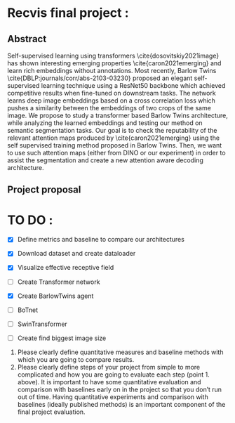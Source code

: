 # Recvis final project : 

## Abstract 

Self-supervised learning using transformers \cite{dosovitskiy2021image} has shown interesting emerging properties \cite{caron2021emerging} and learn rich embeddings without annotations. Most recently, Barlow Twins \cite{DBLP:journals/corr/abs-2103-03230} proposed an elegant self-supervised learning technique using a ResNet50 backbone which achieved competitive results when fine-tuned on downstream tasks. The network learns deep image embeddings based on a cross correlation loss which pushes a similarity between the embeddings of two crops of the same image. We propose to study a transformer based Barlow Twins architecture, while analyzing the learned embeddings and testing our method on semantic segmentation tasks. Our goal is to check the reputability of the relevant attention maps produced by \cite{caron2021emerging} using the self supervised training method proposed in Barlow Twins. Then, we want to use such attention maps (either from DINO or our experiment) in order to assist the segmentation and create a new attention aware decoding architecture. 


## Project proposal 


# TO DO : 

- [x] Define metrics and baseline to compare our architectures 
- [x] Download dataset and create dataloader 
- [x] Visualize effective receptive field
- [ ] Create Transformer network
- [x] Create BarlowTwins agent 
- [ ] BoTnet
- [ ] SwinTransformer
- [ ] Create find biggest image size


1. Please clearly define quantitative measures and baseline methods with which you are going to compare results.
2. Please clearly define steps of your project from simple to more complicated and how you are going to evaluate each step (point 1. above). It is important to have some quantitative evaluation and comparison with baselines early on in the project so that you don’t run out of time. Having quantitative experiments and comparison with baselines (ideally published methods) is an important component of the final project evaluation.

